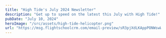 ```yaml
---
title: "High Tide's July 2024 Newsletter"
description: "Get up to speed on the latest this July with High Tide!"
pubDate: "July 10, 2024"
heroImage: "/src/assets/high-tide-helicopter.png"
url: "https://msg.flightschoolcrm.com/email-preview/sR3pjXdLKAppPONWswW9/XGUjL75IWOLAMw8gxhXg?time_stamp=1720629519082"
---
```

